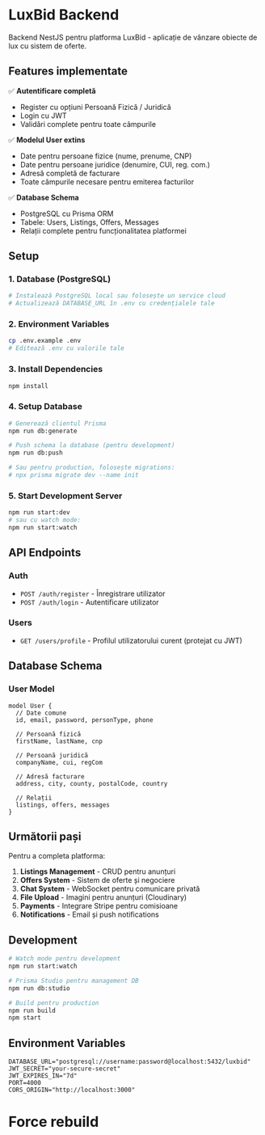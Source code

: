# LuxBid Backend

Backend NestJS pentru platforma LuxBid - aplicație de vânzare obiecte de lux cu sistem de oferte.

## Features implementate

✅ **Autentificare completă**
- Register cu opțiuni Persoană Fizică / Juridică
- Login cu JWT
- Validări complete pentru toate câmpurile

✅ **Modelul User extins**
- Date pentru persoane fizice (nume, prenume, CNP)
- Date pentru persoane juridice (denumire, CUI, reg. com.)
- Adresă completă de facturare
- Toate câmpurile necesare pentru emiterea facturilor

✅ **Database Schema**
- PostgreSQL cu Prisma ORM
- Tabele: Users, Listings, Offers, Messages
- Relații complete pentru funcționalitatea platformei

## Setup

### 1. Database (PostgreSQL)
```bash
# Instalează PostgreSQL local sau folosește un service cloud
# Actualizează DATABASE_URL în .env cu credențialele tale
```

### 2. Environment Variables
```bash
cp .env.example .env
# Editează .env cu valorile tale
```

### 3. Install Dependencies
```bash
npm install
```

### 4. Setup Database
```bash
# Generează clientul Prisma
npm run db:generate

# Push schema la database (pentru development)
npm run db:push

# Sau pentru production, folosește migrations:
# npx prisma migrate dev --name init
```

### 5. Start Development Server
```bash
npm run start:dev
# sau cu watch mode:
npm run start:watch
```

## API Endpoints

### Auth
- `POST /auth/register` - Înregistrare utilizator
- `POST /auth/login` - Autentificare utilizator

### Users  
- `GET /users/profile` - Profilul utilizatorului curent (protejat cu JWT)

## Database Schema

### User Model
```prisma
model User {
  // Date comune
  id, email, password, personType, phone
  
  // Persoană fizică
  firstName, lastName, cnp
  
  // Persoană juridică  
  companyName, cui, regCom
  
  // Adresă facturare
  address, city, county, postalCode, country
  
  // Relații
  listings, offers, messages
}
```

## Următorii pași

Pentru a completa platforma:

1. **Listings Management** - CRUD pentru anunțuri
2. **Offers System** - Sistem de oferte și negociere  
3. **Chat System** - WebSocket pentru comunicare privată
4. **File Upload** - Imagini pentru anunțuri (Cloudinary)
5. **Payments** - Integrare Stripe pentru comisioane
6. **Notifications** - Email și push notifications

## Development

```bash
# Watch mode pentru development
npm run start:watch

# Prisma Studio pentru management DB
npm run db:studio

# Build pentru production  
npm run build
npm start
```

## Environment Variables

```env
DATABASE_URL="postgresql://username:password@localhost:5432/luxbid"
JWT_SECRET="your-secure-secret"
JWT_EXPIRES_IN="7d"
PORT=4000
CORS_ORIGIN="http://localhost:3000"
```
# Force rebuild
